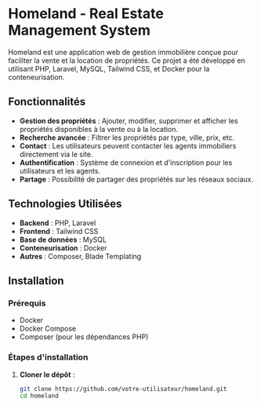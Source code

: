 # Homeland - Real Estate Management System

Homeland est une application web de gestion immobilière conçue pour faciliter la vente et la location de propriétés. Ce projet a été développé en utilisant PHP, Laravel, MySQL, Tailwind CSS, et Docker pour la conteneurisation.

## Fonctionnalités

- **Gestion des propriétés** : Ajouter, modifier, supprimer et afficher les propriétés disponibles à la vente ou à la location.
- **Recherche avancée** : Filtrer les propriétés par type, ville, prix, etc.
- **Contact** : Les utilisateurs peuvent contacter les agents immobiliers directement via le site.
- **Authentification** : Système de connexion et d'inscription pour les utilisateurs et les agents.
- **Partage** : Possibilité de partager des propriétés sur les réseaux sociaux.

## Technologies Utilisées

- **Backend** : PHP, Laravel
- **Frontend** : Tailwind CSS
- **Base de données** : MySQL
- **Conteneurisation** : Docker
- **Autres** : Composer, Blade Templating

## Installation

### Prérequis

- Docker
- Docker Compose
- Composer (pour les dépendances PHP)

### Étapes d'installation

1. **Cloner le dépôt** :
   ```bash
   git clone https://github.com/votre-utilisateur/homeland.git
   cd homeland
